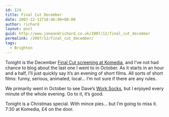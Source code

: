 ```yaml
---
id: 124
title: Final Cut December
date: 2007-12-11T18:46:00+00:00
author: richard
layout: post
guid: http://www.janeandrichard.co.uk/2007/12/final_cut_december
permalink: /2007/12/final_cut_december/
tags:
  - Brighton
---
```

Tonight is the December [Final Cut screening at Komedia](http://www.finalcut.gb.com/month.html), and I&#8217;ve not had chance to blog about the last one I went to in October. As it starts in an hour and a half, I&#8217;ll just quickly say it&#8217;s an evening of short films. All sorts of short films: funny, serious, animated, local&#8230; I&#8217;m not sure if there are any rules. 

We primarily went in October to see Dave&#8217;s [Work Socks](http://youtube.com/watch?v=SgZZ3-cVCdk), but I enjoyed every minute of the whole evening. Go to it, it&#8217;s good. 

Tonight is a Christmas special. With mince pies&#8230; but I&#8217;m going to miss it. 7:30 at Komedia, &#163;4 on the door.